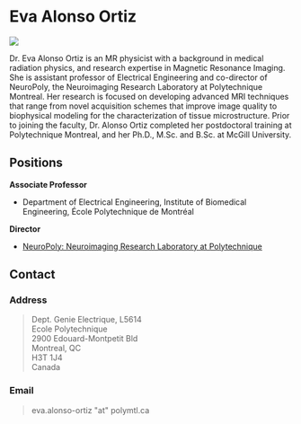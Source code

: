 # Eva Alonso Ortiz

![](../../.gitbook/assets/alonso-ortiz_photo_small.jpeg)

Dr. Eva Alonso Ortiz is an MR physicist with a background in medical radiation physics, and research expertise in Magnetic Resonance Imaging. She is assistant professor of Electrical Engineering and co-director of NeuroPoly, the Neuroimaging Research Laboratory at Polytechnique Montreal. Her research is focused on developing advanced MRI techniques that range from novel acquisition schemes that improve image quality to biophysical modeling for the characterization of tissue microstructure. Prior to joining the faculty, Dr. Alonso Ortiz completed her postdoctoral training at Polytechnique Montreal, and her Ph.D., M.Sc. and B.Sc. at McGill University.

## Positions

**Associate Professor**

* Department of Electrical Engineering, Institute of Biomedical Engineering, École Polytechnique de Montréal

**Director**

* [NeuroPoly: Neuroimaging Research Laboratory at Polytechnique](https://neuro.polymtl.ca/)

## Contact

### Address

> Dept. Genie Electrique, L5614  
> Ecole Polytechnique  
> 2900 Edouard-Montpetit Bld  
> Montreal, QC  
> H3T 1J4  
> Canada

### Email

> eva.alonso-ortiz "at" polymtl.ca
